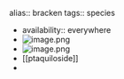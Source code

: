 alias:: bracken
tags:: species

- availability:: everywhere
- ![image.png](https://peach-geographical-bat-397.mypinata.cloud/ipfs/QmPzAHWMFjVHM42nwMnznoj388ppo3KoF89wQtT7qmLEi2)
- ![image.png](https://peach-geographical-bat-397.mypinata.cloud/ipfs/QmUjESb3dzaLbr3bR68yFYEUMF4Db8NRrtSQGe16fAykES)
- [[ptaquiloside]]
-